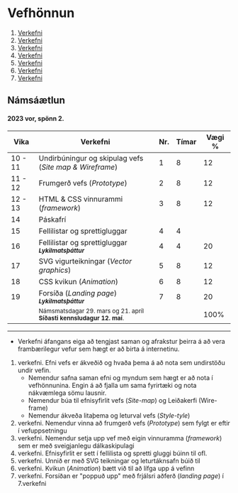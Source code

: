 # Vefhönnun

1. [Verkefni](Verkefni-1/)
2. [Verkefni](Verkefni-2/)
3. [Verkefni](Verkefni-3/)
4. [Verkefni](Verkefni-4/)
5. [Verkefni](Verkefni-5/)
6. [Verkefni](Verkefni-6/)
7. [Verkefni](Verkefni-7/)


## Námsáætlun

#### 2023 vor, spönn 2. 

| Vika  | Verkefni  | Nr. | Tímar | Vægi % |
|---|---|---|---|---|
| 10 - 11  | Undirbúningur og skipulag vefs (_Site map & Wireframe_)  | 1  | 8 | 12 |
| 11 - 12 |  Frumgerð vefs (_Prototype_) | 2 | 8  | 12 |
| 12 - 13 | HTML & CSS vinnurammi (_framework_) | 3  | 8 | 12 |
| 14 | Páskafrí |    |   |   | 
| 15  | Fellilistar og sprettigluggar | 4  | 4  |  |
| 16  | Fellilistar og sprettigluggar   <sub> **_Lykilmatsþáttur_** </sub>  | 4  | 4  | 20 |
| 17  | SVG vigurteikningar (_Vector graphics_)| 5 | 8 | 12 |
| 18  | CSS kvikun (_Animation_) | 6  | 8 | 12  |
| 19  | Forsíða (_Landing page_)  &nbsp; &nbsp; <sub> **_Lykilmatsþáttur_** </sub> | 7 | 8 | 20 |
|   | <sub>Námsmatsdagar 29. mars og 21. apríl <br>**Síðasti  kennsludagur 12. maí**.</sub> |  |  | 100%  |

---

* Verkefni áfangans eiga að tengjast saman og afrakstur þeirra á að vera frambærilegur vefur sem hægt er að birta á internetinu. 
1. verkefni. Efni vefs er ákveðið og hvaða þema á að nota sem undirstöðu undir vefin.
   * Nemendur safna saman efni og myndum sem hægt er að nota í vefhönnunina. Engin á að fjalla um sama fyrirtæki og nota nákvæmlega sömu lausnir. 
   * Nemendur búa til efnisyfirlit vefs (_Site-map_) og Leiðakerfi (Wire-frame)
   * Nemendur ákveða litaþema og leturval vefs (_Style-tyle_)
1. verkefni. Nemendur vinna að frumgerð vefs (_Prototype_) sem fylgt er eftir í vefuppsetningu
1. verkefni. Nemendur setja upp vef með eigin vinnuramma (_framework_) sem er með sveigjanlegu dálkaskipulagi
1. verkefni. Efnisyfirlit er sett í fellilista og spretti gluggi búinn til ofl.
1. verkefni. Unnið er með SVG teikningar og leturtáknsafn búið til
1. verkefni. Kvikun (_Animation_) bætt við til að lífga upp á vefinn 
1. verkefni. Forsíðan er "poppuð upp" með frjálsri aðferð (_landing page_) í 7.verkefni
